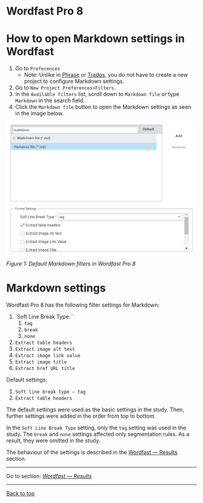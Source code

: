 Wordfast Pro 8
===

# How to open Markdown settings in Wordfast

1. Go to `Preferences`
	- Note: Unlike in [Phrase](phrase-01-settings.md) or [Trados](trados-01-settings.md), you do not have to create a new project to configure Markdown settings.
2. Go to `New Project Preferences>Filters`.
3. In the `Available filters` list, scroll down to `Markdown file` or type `Markdown` in the search field.
4. Click the `Markdown file` button to open the Markdown settings as seen in the image below.

![Wordfast Markdown Filter Settings](resources/images/screenshots/pasted-image-20230518004130.png)

*Figure 1: Default Markdown filters in Wordfast Pro 8*

# Markdown settings

Wordfast Pro 8 has the following filter settings for Markdown:
1. `Soft Line Break Type:``
	1. `tag`
	2. `break`
	3. `none`
2. `Extract table headers`
3. `Extract image alt text`
4. `Extract image link value`
5. `Extract image title`
6. `Extract href URL title`

Default settings:
1. `Soft line break type — tag`
2. `Extract table headers`

The default settings were used as the basic settings in the study. Then, further settings were added in the order from top to bottom.

In the `Soft Line Break Type` setting, only the `tag` setting was used in the study. The `break` and `none` settings affected only segmentation rules. As a result, they were omitted in the study.

The behaviour of the settings is described in the [Wordfast — Results](wordfast-02-results.md) section.

---

Go to section: [*Wordfast — Results*](wordfast-02-results.md)

---

[Back to top](#settings)